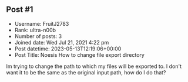 ## Post #1
- Username: FruitJ2783
- Rank: ultra-n00b
- Number of posts: 3
- Joined date: Wed Jul 21, 2021 4:22 pm
- Post datetime: 2023-05-13T12:19:06+00:00
- Post Title: Noesis How to change file export directory

Im trying to change the path to which my files will be exported to. I don't want it to be the same as the original input path, how do I do that?
